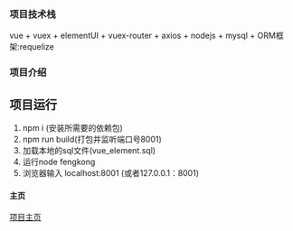 ### 项目技术栈
vue + vuex + elementUI + vuex-router + axios  + nodejs + mysql + ORM框架:requelize

### 项目介绍



## 项目运行
1. npm i (安装所需要的依赖包)
2. npm run build(打包并监听端口号8001)
3. 加载本地的sql文件(vue_element.sql)
4. 运行node fengkong
5. 浏览器输入 localhost:8001 (或者127.0.0.1：8001)


#### 主页
[项目主页](./index.png)